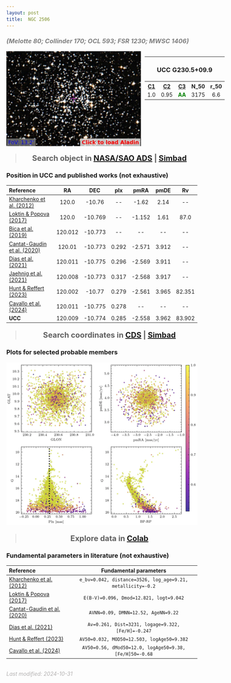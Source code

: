 ```yaml
---
layout: post
title:  NGC 2506
---
```

<h3><span style="color: #808080;"><i>(Melotte 80; Collinder 170; OCL 593; FSR 1230; MWSC 1406)</i></span></h3><div style="display: flex; justify-content: space-between; width:720px;height:250px">
<div style="text-align: center;">
<!-- WEBP image -->
<img id="myImage" src="https://raw.githubusercontent.com/ucc23/Q3P/main/plots/ngc2506_aladin.webp" alt="Clickable Image" style="width:355px;height:250px; cursor: pointer;">

<!-- Div to contain Aladin Lite viewer -->
<div id="aladin-lite-div" style="width:355px;height:250px;display:none;"></div>

<!-- Aladin Lite script (will be loaded after the image is clicked) -->
<script type="text/javascript">
// Function to load Aladin Lite after image click and hide the image
function loadAladinLiteAndHideImage() {
    // Dynamically load the Aladin Lite script
    let aladinScript = document.createElement('script');
    aladinScript.src = "https://aladin.cds.unistra.fr/AladinLite/api/v3/latest/aladin.js";
    aladinScript.charset = "utf-8";
    aladinScript.onload = function () {
        A.init.then(() => {
            let aladin = A.aladin('#aladin-lite-div', {survey:"P/DSS2/color", fov:0.22, target: "120.009 -10.774"});
            // Remove the image
            document.getElementById('myImage').remove();
            // Hide the image
            //document.getElementById('myImage').style.visibility = "hidden";
            // Show the Aladin Lite viewer
            document.getElementById('aladin-lite-div').style.display = 'block';
        });
     };
    document.head.appendChild(aladinScript);
}
// Event listener for image click
document.getElementById('myImage').addEventListener('click', loadAladinLiteAndHideImage);
</script>
</div>
<!-- Left block -->

<table style="text-align: center; width:355px;height:250px;">
  <!-- Row 1 (title) -->
  <tr>
    <td colspan="5"><h3>UCC G230.5+09.9</h3></td>
  </tr>
  <!-- Row 2 -->
  <tr>
    <th><a href="https://ucc.ar/faq#what-are-the-c1-c2-and-c3-parameters" title="Photometric class">C1</a></th>
    <th><a href="https://ucc.ar/faq#what-are-the-c1-c2-and-c3-parameters" title="Density class">C2</a></th>
    <th><a href="https://ucc.ar/faq#what-are-the-c1-c2-and-c3-parameters" title="Combined class">C3</a></th>
    <th><div title="Stars with membership probability >50%">N_50</div></th>
    <th><div title="Radius that contains half the members [arcmin]">r_50</div></th>
  </tr>
  <!-- Row 3 -->
  <tr>
    <td>1.0</td>
    <td>0.95</td>
    <td><span style="color: green; font-weight: bold;">A</span><span style="color: green; font-weight: bold;">A</span></td>
    <td>3175</td>
    <td>6.6</td>
  </tr>
</table>
</div>

> <p style="text-align:center; font-weight: bold; font-size:20px">Search object in <a href="https://ui.adsabs.harvard.edu/search/q=%20collection%3Aastronomy%20body%3A%22NGC%202506%22&sort=date%20desc%2C%20bibcode%20desc&p_=0" target="_blank">NASA/SAO ADS</a> | <a href="https://simbad.cds.unistra.fr/simbad/sim-id-refs?Ident=ngc2506" target="_blank">Simbad</a></p>


### Position in UCC and published works (not exhaustive)

| Reference    | RA    | DEC   | plx  | pmRA  | pmDE   |  Rv  |
| :---         | :---: | :---: | :---: | :---: | :---: | :---: |
|[Kharchenko et al. (2012)](https://ui.adsabs.harvard.edu/abs/2012A%26A...543A.156K) | 120.0 | -10.76 | -- | -1.62 | 2.14 | -- |
|[Loktin & Popova (2017)](https://ui.adsabs.harvard.edu/abs/2017AstBu..72..257L/abstract) | 120.0 | -10.769 | -- | -1.152 | 1.61 | 87.0 |
|[Bica et al. (2019)](https://ui.adsabs.harvard.edu/abs/2019AJ....157...12B/abstract) | 120.012 | -10.773 | -- | -- | -- | -- |
|[Cantat-Gaudin et al. (2020)](https://ui.adsabs.harvard.edu/abs/2020A%26A...640A...1C) | 120.01 | -10.773 | 0.292 | -2.571 | 3.912 | -- |
|[Dias et al. (2021)](https://ui.adsabs.harvard.edu/abs/2021MNRAS.504..356D) | 120.011 | -10.775 | 0.296 | -2.569 | 3.911 | -- |
|[Jaehnig et al. (2021)](https://ui.adsabs.harvard.edu/abs/2021ApJ...923..129J/abstract) | 120.008 | -10.773 | 0.317 | -2.568 | 3.917 | -- |
|[Hunt & Reffert (2023)](https://ui.adsabs.harvard.edu/abs/2023A%26A...673A.114H/abstract) | 120.002 | -10.77 | 0.279 | -2.561 | 3.965 | 82.351 |
|[Cavallo et al. (2024)](https://ui.adsabs.harvard.edu/abs/2024AJ....167...12C/abstract) | 120.011 | -10.775 | 0.278 | -- | -- | -- |
| **UCC** |120.009 | -10.774 | 0.285 | -2.558 | 3.962 | 83.902 |

> <p style="text-align:center; font-weight: bold; font-size:20px">Search coordinates in <a href="https://cdsportal.u-strasbg.fr/?target=120.009,-10.774" target="_blank">CDS</a> | <a href="https://simbad.cds.unistra.fr/mobile/object_list.html?coord=120.009%20-10.774&output=json&radius=5&userEntry=ngc2506" target="_blank">Simbad</a></p>

### Plots for selected probable members

![CLUSTER](https://raw.githubusercontent.com/ucc23/Q3P/main/plots/ngc2506.webp)


> <p style="text-align:center; font-weight: bold; font-size:20px">Explore data in <a href="https://colab.research.google.com/github/UCC23/Q3P/blob/master/notebooks/ngc2506.ipynb" target="_blank">Colab</a></p>


### Fundamental parameters in literature (not exhaustive)

| Reference |  Fundamental parameters |
| :---         |     :---:      |
| [Kharchenko et al. (2012)](https://ui.adsabs.harvard.edu/abs/2012A%26A...543A.156K) | `e_bv=0.042, distance=3526, log_age=9.21, metallicity=-0.2` |
| [Loktin & Popova (2017)](https://ui.adsabs.harvard.edu/abs/2017AstBu..72..257L/abstract) | `E(B-V)=0.096, Dmod=12.821, logt=9.042` |
| [Cantat-Gaudin et al. (2020)](https://ui.adsabs.harvard.edu/abs/2020A%26A...640A...1C) | `AVNN=0.09, DMNN=12.52, AgeNN=9.22` |
| [Dias et al. (2021)](https://ui.adsabs.harvard.edu/abs/2021MNRAS.504..356D) | `Av=0.261, Dist=3231, logage=9.322, [Fe/H]=-0.247` |
| [Hunt & Reffert (2023)](https://ui.adsabs.harvard.edu/abs/2023A%26A...673A.114H/abstract) | `AV50=0.032, MOD50=12.503, logAge50=9.382` |
| [Cavallo et al. (2024)](https://ui.adsabs.harvard.edu/abs/2024AJ....167...12C/abstract) | `AV50=0.56, dMod50=12.0, logAge50=9.38, [Fe/H]50=-0.68` |

<br>
<font color="b3b1b1"><i>Last modified: 2024-10-31</i></font>
